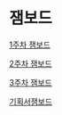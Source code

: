 # 잼보드

[1주차 잼보드](https://jamboard.google.com/d/1VvNr2awQ30xIhJ4aZyx1FXtrqGcLxGXZe_GHJ89UuHA/viewer?f=0)

[2주차 잼보드](https://jamboard.google.com/d/1DQ14VMRQ3I17TqCJ8RSf_NmxRhmNfw93fxHUjnR-dt4/viewer?f=0)

[3주차 잼보드](https://jamboard.google.com/d/1xUwh21K2WBdmuyA0rAFfz8y9GhYMc0eCyJ3gXSDJtHw/viewer?f=8)

[기획서잼보드](https://jamboard.google.com/d/1WCBQAAJYJqECPz8bi4BPQHOZldrYlQldaHxCchrZhWs/viewer?f=0)
